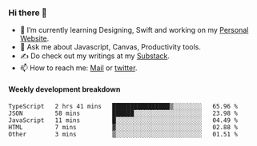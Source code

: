 ### Hi there 👋

- 🌱 I’m currently learning Designing, Swift and working on my [Personal Website](https://kvaishak.com/).
- 💬 Ask me about Javascript, Canvas,  Productivity tools. 
- :writing_hand: Do check out my writings at my [Substack](https://kvaishak.substack.com/).
- 📫 How to reach me: [Mail](mailto:vaishak.kaippanchery@gmail.com) or [twitter](https://twitter.com/kvaishack).


#### Weekly development breakdown

<!--START_SECTION:waka-->

```text
TypeScript   2 hrs 41 mins   ████████████████▒░░░░░░░░   65.96 %
JSON         58 mins         ██████░░░░░░░░░░░░░░░░░░░   23.98 %
JavaScript   11 mins         █░░░░░░░░░░░░░░░░░░░░░░░░   04.49 %
HTML         7 mins          ▓░░░░░░░░░░░░░░░░░░░░░░░░   02.88 %
Other        3 mins          ▒░░░░░░░░░░░░░░░░░░░░░░░░   01.51 %
```

<!--END_SECTION:waka-->
